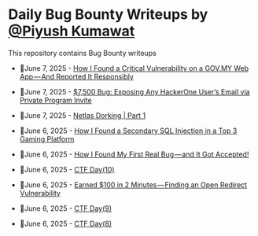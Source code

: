# Daily Bug Bounty Writeups by [@Piyush Kumawat](https://twitter.com/piyush_supiy) 
This repository contains Bug Bounty writeups

<!-- BLOG-POST-LIST:START -->
 - 💯June 7, 2025 - [How I Found a Critical Vulnerability on a GOV.MY Web App — And Reported It Responsibly](https://medium.com/@wanqais007/how-i-found-a-critical-vulnerability-on-a-gov-my-web-app-and-reported-it-responsibly-e48f27296a01?source=rss------bug_bounty-5) 

 - 💯June 7, 2025 - [$7,500 Bug: Exposing Any HackerOne User’s Email via Private Program Invite](https://infosecwriteups.com/7-500-bug-exposing-any-hackerone-users-email-via-private-program-invite-de6fd6b3b6c8?source=rss------bug_bounty-5) 

 - 💯June 7, 2025 - [Netlas Dorking | Part 1](https://systemweakness.com/netlas-dorking-part-1-c847fac73c7b?source=rss------bug_bounty-5) 

 - 💯June 6, 2025 - [How I Found a Secondary SQL Injection in a Top 3 Gaming Platform](https://medium.com/@alkaptonurea/how-i-found-a-secondary-sql-injection-in-a-top-3-gaming-platform-abdd4eb461a7?source=rss------bug_bounty-5) 

 - 💯June 6, 2025 - [How I Found My First Real Bug — and It Got Accepted!](https://medium.com/@yousefabdelmohymen/how-i-found-my-first-real-bug-and-it-got-accepted-a13e15b86a3d?source=rss------bug_bounty-5) 

 - 💯June 6, 2025 - [CTF Day&lpar;10&rpar;](https://medium.com/@ahmednarmer1/ctf-day-10-9203d4e6a9c6?source=rss------bug_bounty-5) 

 - 💯June 6, 2025 - [Earned $100 in 2 Minutes — Finding an Open Redirect Vulnerability](https://medium.com/@iambuvanesh/earned-100-in-2-minutes-finding-an-open-redirect-vulnerability-1d8a67da4eac?source=rss------bug_bounty-5) 

 - 💯June 6, 2025 - [CTF Day&lpar;9&rpar;](https://medium.com/@ahmednarmer1/ctf-day-9-4a085ec154e8?source=rss------bug_bounty-5) 

 - 💯June 6, 2025 - [CTF Day&lpar;8&rpar;](https://medium.com/@ahmednarmer1/ctf-day-8-2498149057a6?source=rss------bug_bounty-5) 
<!-- BLOG-POST-LIST:END -->
